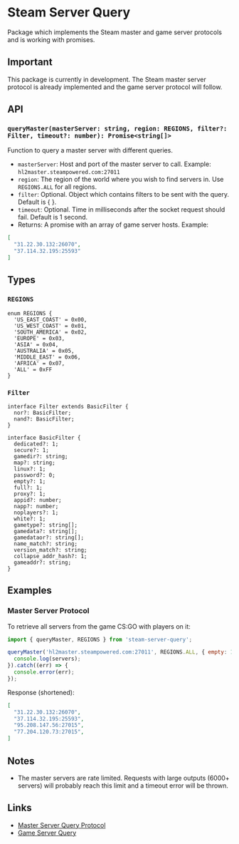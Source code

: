 # Steam Server Query
Package which implements the Steam master and game server protocols and is working with promises.

## Important
This package is currently in development. The Steam master server protocol is already implemented and the game server protocol will follow.

## API
### `queryMaster(masterServer: string, region: REGIONS, filter?: Filter, timeout?: number): Promise<string[]>`
Function to query a master server with different queries.
- `masterServer`: Host and port of the master server to call. Example: `hl2master.steampowered.com:27011`
- `region`: The region of the world where you wish to find servers in. Use `REGIONS.ALL` for all regions.
- `filter`: Optional. Object which contains filters to be sent with the query. Default is { }.
- `timeout`: Optional. Time in milliseconds after the socket request should fail. Default is 1 second.
- Returns: A promise with an array of game server hosts. Example:
```json
[
  "31.22.30.132:26070",
  "37.114.32.195:25593"
]
```
## Types
### `REGIONS`
```javscript
enum REGIONS {
  'US_EAST_COAST' = 0x00,
  'US_WEST_COAST' = 0x01,
  'SOUTH_AMERICA' = 0x02,
  'EUROPE' = 0x03,
  'ASIA' = 0x04,
  'AUSTRALIA' = 0x05,
  'MIDDLE_EAST' = 0x06,
  'AFRICA' = 0x07,
  'ALL' = 0xFF
}
```
### `Filter`
```javscript
interface Filter extends BasicFilter {
  nor?: BasicFilter;
  nand?: BasicFilter;
}

interface BasicFilter {
  dedicated?: 1;
  secure?: 1;
  gamedir?: string;
  map?: string;
  linux?: 1;
  password?: 0;
  empty?: 1;
  full?: 1;
  proxy?: 1;
  appid?: number;
  napp?: number;
  noplayers?: 1;
  white?: 1;
  gametype?: string[];
  gamedata?: string[];
  gamedataor?: string[];
  name_match?: string;
  version_match?: string;
  collapse_addr_hash?: 1;
  gameaddr?: string;
}
```

## Examples
### Master Server Protocol
To retrieve all servers from the game CS:GO with players on it:
```javascript
import { queryMaster, REGIONS } from 'steam-server-query';

queryMaster('hl2master.steampowered.com:27011', REGIONS.ALL, { empty: 1, appid: 730 }).then(servers => {
  console.log(servers);
}).catch((err) => {
  console.error(err);
});
```
Response (shortened):
```json
[
  "31.22.30.132:26070",
  "37.114.32.195:25593",
  "95.208.147.56:27015",
  "77.204.120.73:27015",
]
```

## Notes
- The master servers are rate limited. Requests with large outputs (6000+ servers) will probably reach this limit and a timeout error will be thrown.

## Links
- [Master Server Query Protocol](https://developer.valvesoftware.com/wiki/Master_Server_Query_Protocol)
- [Game Server Query](https://developer.valvesoftware.com/wiki/Server_queries)